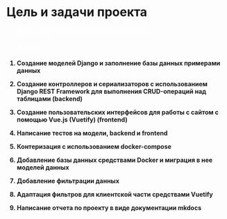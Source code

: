 # Цель и задачи проекта

<h4 style="color: white; text-indent: 25px;">Цель: разработка веб-сервиса библиотека
</h4>
<h4 style="color: white; text-indent: 25px;"><b>Задачи:<b> </h4>

1. Создание моделей Django и заполнение базы данных примерами данных

2. Создание контроллеров и сериализаторов с использованием Django REST Framework для выполнения CRUD-операций над таблицами (backend)

3. Создание пользовательских интерфейсов для работы с сайтом с помощью Vue.js (Vuetify) (frontend)

4. Написание тестов на модели, backend и frontend

5. Контеризация с использованием docker-compose

6. Добавление базы данных средствами Docker и миграция в нее моделей данных

7. Добавление фильтрации данных

8. Адаптация фильтров для клиентской части средствами Vuetify

9. Написание отчета по проекту в виде документации mkdocs